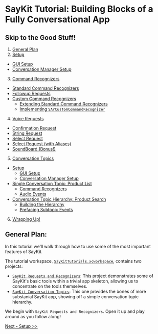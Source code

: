 # SayKit Tutorial: Building Blocks of a Fully Conversational App

## Skip to the Good Stuff!
1. [General Plan](#general-plan)
2. [Setup](./01-setup.md)
  * [GUI Setup](./01-setup.md#gui-setup)
  * [Conversation Manager Setup](./01-setup.md#conversation-manager-setup)
3. [Command Recognizers](./02-command-recognizers.md)
  * [Standard Command Recognizers](./02-command-recognizers.md#standard-command-recognizers)
  * [Followup Requests](./02-command-recognizers.md#followup-requests)
  * [Custom Command Recognizers](./02-command-recognizers.md#custom-command-recognizers)
    * [Extending Standard Command Recognizers](./02-command-recognizers.md#custom-command-recognizers#extending-standard-command-recognizers)
    * [Implementing `SAYCustomCommandRecognizer`](./02-command-recognizers.md#custom-command-recognizers#implementing-saycustomcommandrecognizer)
4. [Voice Requests](./03-voice-requests.md)
  * [Confirmation Request](./03-voice-requests.md#confirmation-request)
  * [String Request](./03-voice-requests.md#string-request)
  * [Select Request](./03-voice-requests.md#select-request)
  * [Select Request (with Aliases)](./03-voice-requests.md#select-request-with-aliases)
  * [SoundBoard (Bonus!)](./03-voice-requests.md#soundboard-bonus)
5. [Conversation Topics](./04-conversation-topics.md)
  * [Setup](./04-conversation-topics.md#setup)
    * [GUI Setup](./04-conversation-topics.md#gui-setup)
    * [Conversation Manager Setup](./04-conversation-topics.md#gui-setup#conversation-manager)
  * [Single Conversation Topic: Product List](./04-conversation-topics.md#single-conversation-topic-product-list)
    * [Command Recognizers](./04-conversation-topics.md#command-recognizers)
    * [Audio Events](./04-conversation-topics.md#audio-events)
  * [Conversation Topic Hierarchy: Product Search](./04-conversation-topics.md#conversation-topic-hierarchy-product-search)
    * [Building the Hierarchy](./04-conversation-topics.md#building-the-hierarchy)
    * [Prefacing Subtopic Events](./04-conversation-topics.md#prefacing-subtopic-events)
6. [Wrapping Up!](./04-conversation-topics.md#wrapping-up)


## General Plan:
In this tutorial we'll walk through how to use some of the most important features of SayKit.

The tutorial workspace, [`SayKitTutorials.xcworkspace`](./SayKitTutorials.xcworkspace), contains two projects: 

- [`SayKit Requests and Recognizers`](./SayKit%20Requests%20and%20Recognizers): This project demonstrates some of SayKit's basic tools within a trivial app skeleton, allowing us to concentrate on the tools themselves.
- [`SayKit Conversation Topics`](./SayKit%20Conversation%20Topics): This one provides the bones of more substanial SayKit app, showing off a simple conversation topic hierarchy.

We begin with `SayKit Requests and Recognizers`. Open it up and play around as you follow along!

[Next - Setup >>](./01-setup.md)
